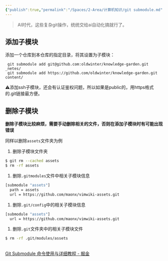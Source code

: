 ```yaml
---
{"publish":true,"permalink":"/Spaces/2-Area/计算机知识/git submodule.md","title":"git submodule","created":"2022-06-23","modified":"2025-07-10","published":"2025-07-12T14:09:05.402+08:00","cssclasses":""}
---
```



> AI时代，这些复杂git操作，统统交给ai自动化搞就行了。

## 添加子模块

添加一个仓库到本仓库的指定目录，将其设置为子模块：

```
 git submodule add git@github.com:oldwinter/knowledge-garden.git  _netes/
 git submodule add https://github.com/oldwinter/knowledge-garden.git content/
```

⚠️添加ssh子模块，还会有认证鉴权问题，所以如果是public的，用https格式的.git链接最方便。

## 删除子模块

**删除子模块比较麻烦，需要手动删除相关的文件，否则在添加子模块时有可能出现错误**

同样以删除`assets`文件夹为例

1. 删除子模块文件夹

```sh
$ git rm --cached assets
$ rm -rf assets
```

1. 删除`.gitmodules`文件中相关子模块信息

```sh
[submodule "assets"]
  path = assets
  url = https://github.com/maonx/vimwiki-assets.git
```

1. 删除`.git/config`中的相关子模块信息

```sh
[submodule "assets"]
  url = https://github.com/maonx/vimwiki-assets.git
```

1. 删除`.git`文件夹中的相关子模块文件

```sh
$ rm -rf .git/modules/assets
```

##

[Git Submodule 命令使用与详细教程 - 掘金](https://juejin.cn/post/6948251963133788196)
